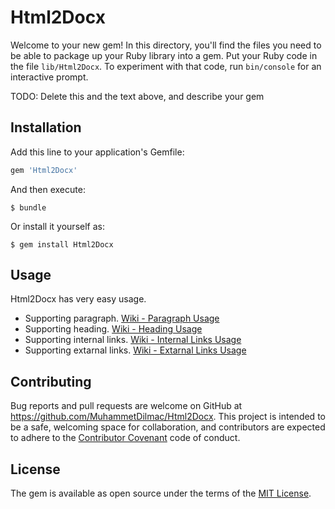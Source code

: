# Html2Docx

Welcome to your new gem! In this directory, you'll find the files you need to be able to package up your Ruby library into a gem. Put your Ruby code in the file `lib/Html2Docx`. To experiment with that code, run `bin/console` for an interactive prompt.

TODO: Delete this and the text above, and describe your gem

## Installation

Add this line to your application's Gemfile:

```ruby
gem 'Html2Docx'
```

And then execute:

    $ bundle

Or install it yourself as:

    $ gem install Html2Docx

## Usage

Html2Docx has very easy usage.

* Supporting paragraph. [Wiki - Paragraph Usage](https://github.com/MuhammetDilmac/Html2Docx/wiki/Paragraph-Usage)
* Supporting heading. [Wiki - Heading Usage](https://github.com/MuhammetDilmac/Html2Docx/wiki/Heading-Usage)
* Supporting internal links. [Wiki - Internal Links Usage](https://github.com/MuhammetDilmac/Html2Docx/wiki/Internal-Links-Usage)
* Supporting extarnal links. [Wiki - Extarnal Links Usage](https://github.com/MuhammetDilmac/Html2Docx/wiki/External-Links-Usage)

## Contributing

Bug reports and pull requests are welcome on GitHub at https://github.com/MuhammetDilmac/Html2Docx. This project is intended to be a safe, welcoming space for collaboration, and contributors are expected to adhere to the [Contributor Covenant](http://contributor-covenant.org) code of conduct.

## License

The gem is available as open source under the terms of the [MIT License](http://opensource.org/licenses/MIT).

